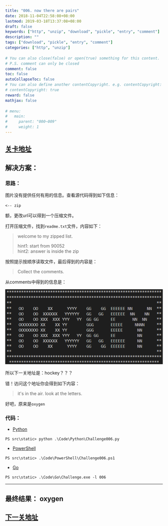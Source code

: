 ```yaml
---
title: "006. now there are pairs"
date: 2018-11-04T22:58:08+08:00
lastmod: 2019-03-18T13:37:08+08:00
draft: false
keywords: ["http", "unzip", "download", "pickle", "entry", "comment"]
description: ""
tags: ["download", "pickle", "entry", "comment"]
categories: ["http", "unzip"]

# You can also close(false) or open(true) something for this content.
# P.S. comment can only be closed
comment: false
toc: false
autoCollapseToc: false
# You can also define another contentCopyright. e.g. contentCopyright: "This is another copyright."
# contentCopyright: true
reward: false
mathjax: false

# menu:
#   main:
#     parent: "000~009"
#     weight: 1
---
```


## [关卡地址][1]

## 解决方案：

### 思路：

图片没有提供任何有用的信息。查看源代码得到如下信息：

`<-- zip `

额，更改url可以得到一个压缩文件。

打开压缩文件，找到`readme.txt`文件，内容如下：

>welcome to my zipped list. 
> 
>hint1: start from 90052  
>hint2: answer is inside the zip

按照提示按顺序读取文件，最后得到的内容是：

>Collect the comments.

从comments中得到的信息是：

![oxygen][a]

所以下一关地址是：hockey？？？

错！访问这个地址你会得到如下内容：

>it's in the air. look at the letters. 

好吧，原来是`oxygen`

### 代码：

* [Python][2]

```
PS src\static> python .\Code\Python\Challenge006.py
```

* [PowerShell][3]

```
PS src\static> .\Code\PowerShell\Challenge006.ps1
```

* [Go][4]

```
PS src\static> .\Code\Go\Challenge.exe -l 006
```

---
## 最终结果： oxygen

## [下一关地址][5]

[1]: http://www.pythonchallenge.com/pc/def/channel.html
[2]: /Code/Python/Challenge006.py "点我查看源码"
[3]: /Code/PowerShell/Challenge006.ps1 "点我查看源码"
[4]: /Code/Go/Challenge006.go "点我查看源码"
[5]: http://www.pythonchallenge.com/pc/def/oxygen.html

[a]: /Image/006/oxygen.png
